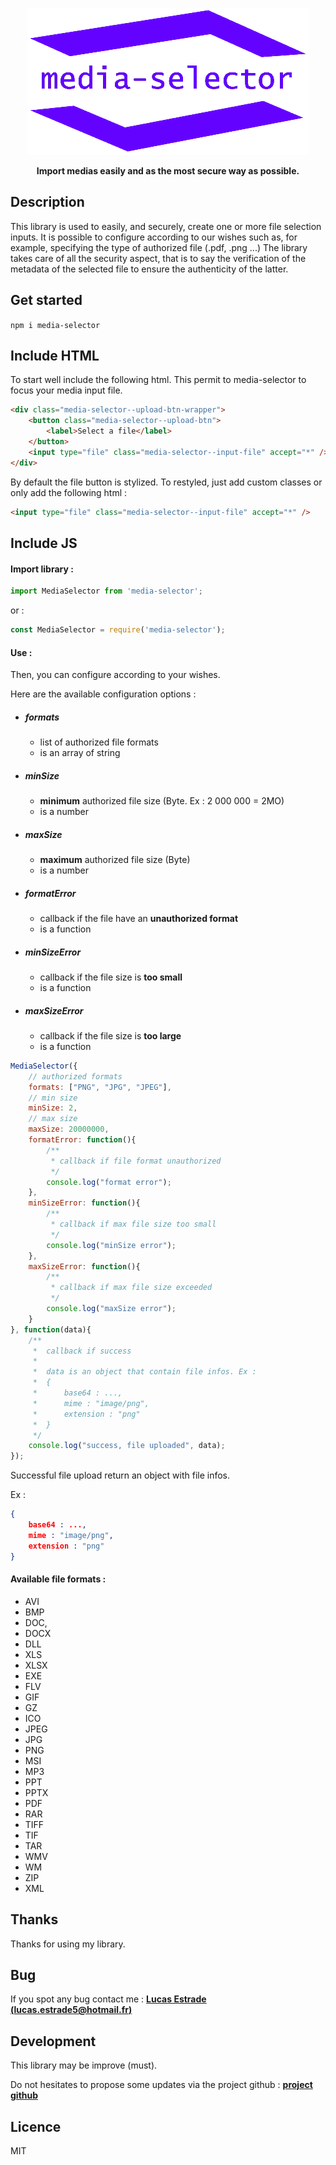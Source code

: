 <p align="center" >
    <img src="/assets/img/logo/media-selector-logo.png" alt="Media-selector"/>
</p>

<p align="center">
    <b>Import medias easily and as the most secure way as possible.</b>
</p>

## Description

<p>
    This library is used to easily, and securely, create one or more file selection inputs.
    It is possible to configure according to our wishes such as, for example, specifying the type of authorized file (.pdf, .png ...)
    The library takes care of all the security aspect, that is to say the verification of the metadata of the selected file to ensure the authenticity of the latter.
</p>

## Get started

<p>
    <code>npm i media-selector</code>
</p>

## Include HTML

<p>
    To start well include the following html. This permit to media-selector to focus your media input file.
</p>

```html
<div class="media-selector--upload-btn-wrapper">
    <button class="media-selector--upload-btn">
        <label>Select a file</label>
    </button>
    <input type="file" class="media-selector--input-file" accept="*" />
</div>
```

<p>
    By default the file button is stylized. To restyled, just add custom classes or only add the following html :
</p>

```html
<input type="file" class="media-selector--input-file" accept="*" />
```

## Include JS

#### Import library :

```js
import MediaSelector from 'media-selector';
```

<p>
    or :
</p>

```js
const MediaSelector = require('media-selector');
```

#### Use :

<p>
    Then, you can configure according to your wishes.
</p>

<p>
    Here are the available configuration options :
</p>

- ##### formats
    - list of authorized file formats
    - is an array of string
- ##### minSize
    - **minimum** authorized file size (Byte. Ex : 2 000 000 = 2MO)
    - is a number
- ##### maxSize
    - **maximum** authorized file size (Byte)
    - is a number
- ##### formatError
    - callback if the file have an **unauthorized format**
    - is a function
- ##### minSizeError
    - callback if the file size is **too small**
    - is a function
- ##### maxSizeError
    - callback if the file size is **too large**
    - is a function

```js
MediaSelector({
    // authorized formats
    formats: ["PNG", "JPG", "JPEG"],
    // min size
    minSize: 2,
    // max size
    maxSize: 20000000,
    formatError: function(){
        /**
         * callback if file format unauthorized
         */
        console.log("format error");
    },
    minSizeError: function(){
        /**
         * callback if max file size too small
         */
        console.log("minSize error");
    },
    maxSizeError: function(){
        /**
         * callback if max file size exceeded
         */
        console.log("maxSize error");
    }
}, function(data){
    /**
     *  callback if success
     * 
     *  data is an object that contain file infos. Ex :
     *  {
     *      base64 : ...,
     *      mime : "image/png",
     *      extension : "png"
     *  } 
     */
    console.log("success, file uploaded", data);
});
```

<p>
    Successful file upload return an object with file infos.
</p>
<p>
    Ex :
</p>

```json
{
    base64 : ...,
    mime : "image/png",
    extension : "png"
}
```

#### Available file formats :

- AVI
- BMP
- DOC,
- DOCX
- DLL
- XLS
- XLSX
- EXE
- FLV
- GIF
- GZ
- ICO
- JPEG
- JPG
- PNG
- MSI
- MP3
- PPT
- PPTX
- PDF
- RAR
- TIFF
- TIF
- TAR
- WMV
- WM
- ZIP
- XML

## Thanks

<p>
    Thanks for using my library.
</p>

## Bug

If you spot any bug contact me : **[Lucas Estrade (lucas.estrade5@hotmail.fr)](mailto:lucas.estrade5@hotmail.fr)**

## Development

<p>
    This library may be improve (must).
</p>
    
Do not hesitates to propose some updates via the project github : **[project github](https://github.com/lucasestrade/media-selector)**

## Licence

<p>
    MIT
</p>